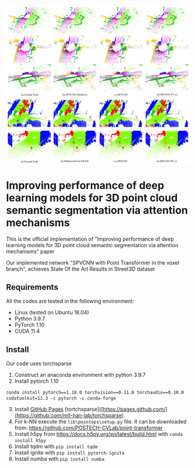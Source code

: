 ![](imgs/SemanticKITTI_viz.jpg)
![](imgs/Street3D_viz.jpg)

# Improving performance of deep learning models for 3D point cloud semantic segmentation via attention mechanisms
This is the official implementation of "Improving performance of deep learning models for 3D point cloud semantic segmentation via attention mechanisms" paper

Our implemented network "SPVCNN with Point Transformer in the voxel branch", achieves State Of the Art Results in Street3D dataset

## Requirements

All the codes are tested in the following environment:

- Linux (tested on Ubuntu 18.04)
- Python 3.9.7
- PyTorch 1.10
- CUDA 11.4


## Install

Our code uses torchsparse 

1. Construct an anaconda environment with python 3.9.7
2. Install pytorch 1.10
  ```
  conda install pytorch==1.10.0 torchvision==0.11.0 torchaudio==0.10.0 cudatoolkit=11.3 -c pytorch -c conda-forge
  ```
3. Install [GitHub Pages](https://pages.github.com/) [tortchsparse]([https://pages.github.com/](https://github.com/mit-han-lab/torchsparse) <!-- tortchsparse from https://github.com/mit-han-lab/torchsparse -->
4. For k-NN execute the `lib\pointops\setup.py` file. It can be downloaded from: https://github.com/POSTECH-CVLab/point-transformer
5. Install h5py from https://docs.h5py.org/en/latest/build.html with `conda install h5py`
6. Install tqdm with `pip install tqdm`
7. Install ignite with `pip install pytorch-ignite`
8. Install numba with `pip install numba`

